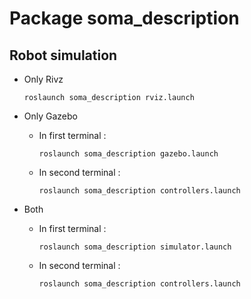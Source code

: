 # Package **soma_description**

## Robot simulation

- Only Rivz

  ```
  roslaunch soma_description rviz.launch
  ```

- Only Gazebo

  - In first terminal :

    ```
    roslaunch soma_description gazebo.launch
    ```

  - In second terminal :

    ```
    roslaunch soma_description controllers.launch
    ```

- Both

  - In first terminal :

    ```
    roslaunch soma_description simulator.launch
    ```

  - In second terminal :

    ```
    roslaunch soma_description controllers.launch
    ```
